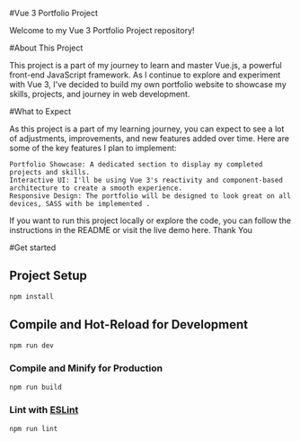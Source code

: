 #Vue 3 Portfolio Project

Welcome to my Vue 3 Portfolio Project repository!

#About This Project

This project is a part of my journey to learn and master Vue.js, a powerful front-end JavaScript framework. As I continue to explore and experiment with Vue 3, I've decided to build my own portfolio website to showcase my skills, projects, and journey in web development.

#What to Expect

As this project is a part of my learning journey, you can expect to see a lot of adjustments, improvements, and new features added over time. Here are some of the key features I plan to implement:

    Portfolio Showcase: A dedicated section to display my completed projects and skills.
    Interactive UI: I'll be using Vue 3's reactivity and component-based architecture to create a smooth experience.
    Responsive Design: The portfolio will be designed to look great on all devices, SASS with be implemented .

If you want to run this project locally or explore the code, you can follow the instructions in the README or visit the live demo here.
Thank You

#Get started 

## Project Setup

```sh
npm install
```
## Compile and Hot-Reload for Development
```sh
npm run dev
```

### Compile and Minify for Production
```sh
npm run build
```

### Lint with [ESLint](https://eslint.org/)
```sh
npm run lint
```
